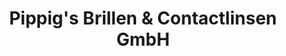 ---
title: "Pippig's Brillen & Contactlinsen GmbH"
url: /gundelfingen/pippigs-brillen-und-contactlinsen-gmbh/
shop: Optiker
---